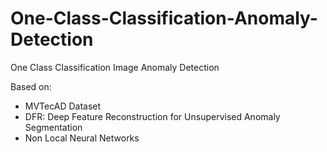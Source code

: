 # One-Class-Classification-Anomaly-Detection
One Class Classification Image Anomaly Detection

Based on:
- MVTecAD Dataset
- DFR: Deep Feature Reconstruction for Unsupervised Anomaly Segmentation
- Non Local Neural Networks